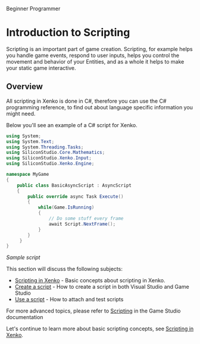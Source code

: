 <span class="label label-doc-level">Beginner</span>
<span class="label label-doc-audience">Programmer</span>

# Introduction to Scripting

Scripting is an important part of game creation. Scripting, for example helps you handle game events, respond to user inputs, helps you control the movement and behavior of your Entities, and as a whole it helps to make your static game interactive.

## Overview

All scripting in Xenko is done in C#, therefore you can use the C# programming reference, to find out about language specific information you might need.

Below you'll see an example of a C# script for Xenko.

```cs
using System;
using System.Text;
using System.Threading.Tasks;
using SiliconStudio.Core.Mathematics;
using SiliconStudio.Xenko.Input;
using SiliconStudio.Xenko.Engine;

namespace MyGame
{
    public class BasicAsyncScript : AsyncScript
    {         
		public override async Task Execute() 
		{
            while(Game.IsRunning)
            {
				// Do some stuff every frame
                await Script.NextFrame();
            }
        }
     }
}
```
_Sample script_

This section will discuss the following subjects:

* [Scripting in Xenko](scripting-in-xenko.md) - Basic concepts about scripting in Xenko.
* [Create a script](create-a-script.md) - How to create a script in both Visual Studio and Game Studio
* [Use a script](use-a-script.md) - How to attach and test scripts

For more advanced topics, please refer to [Scripting](/manual/game-studio/scripting.md) in the Game Studio documentation

Let's continue to learn more about basic scripting concepts, see [Scripting in Xenko](scripting-in-xenko.md).
